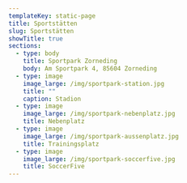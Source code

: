 ```yaml
---
templateKey: static-page
title: Sportstätten
slug: Sportstätten
showTitle: true
sections:
  - type: body
    title: Sportpark Zorneding
    body: Am Sportpark 4, 85604 Zorneding
  - type: image
    image_large: /img/sportpark-station.jpg
    title: ""
    caption: Stadion
  - type: image
    image_large: /img/sportpark-nebenplatz.jpg
    title: Nebenplatz
  - type: image
    image_large: /img/sportpark-aussenplatz.jpg
    title: Trainingsplatz
  - type: image
    image_large: /img/sportpark-soccerfive.jpg
    title: SoccerFive
---
```

